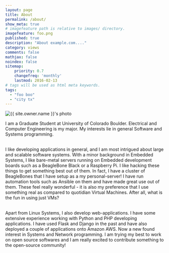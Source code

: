 ```yaml
---
layout: page
title: About
permalink: /about/
show_meta: true
# imagefeature path is relative to images/ directory.
imagefeature: foo.png
published: true
description: "About example.com...."
category: views
comments: false
mathjax: false
noindex: false
sitemap:
    priority: 0.7
    changefreq: 'monthly'
    lastmod: 2016-02-13
# tags will be used as html meta keywords.    
tags:
  - "foo boo"
  - "city tx"
---
```


<div class="post-author text-center">                       
            <img src="{{ site.urlimg }}{{ site.owner.avatar }}" alt="{{ site.owner.name }}'s photo" itemprop="image" class="post-avatar img-circle img-responsive"/>
<span class="social-icons" style="padding-top: 10px; padding-bottom: 1px;">
<a href="{{ site.url }}/cv" title="Curriculum Vitae" class="social-icons"><i class="iconm iconm-profile" style="vertical-align: top;"></i></a>
<a href="{{ site.url }}/about/publications/" class="social-icons" title="Publications"><i class="iconm iconm-file-pdf"></i></a>
<a href="{{ site.owner.linkedin }}" class="social-icons" title="LinkedIn profile"><i class="iconm iconm-linkedin2"></i></a>
</span>
</div>

I am a Graduate Student at University of Colorado Boulder. Electrical and Computer Engineering is my major. My interests lie in general Software and Systems programming.<br>
<br>

I like developing applications in general, and I am most intrigued about large and scalable software systems. With a minor background in Embedded Systems, I like bare-metal servers running on Embedded development boards such as a BeagleBone Black or a Raspberry Pi. I like hacking these things to get something best out of them. In fact, I have a cluster of BeagleBones that I have setup as a my personal-server! I have run automation tools such as Ansible on them and have made great use out of them. These feel really wonderful - it is also my preference that I use something real as compared to  quotidian Virtual Machines. After all, what is the fun in using just VMs?<br>
<br>

Apart from Linux Systems, I also develop web-applications. I have some extensive experience working with Python and PHP developing applications. I have used Flask and Django in the past and have also deployed a couple of applications onto Amazon AWS. Now a new found interest in Systems and Network programming. I am trying my best to work on open source softwares and I am really excited to contribute something to the open-source community!<br>
<br>

